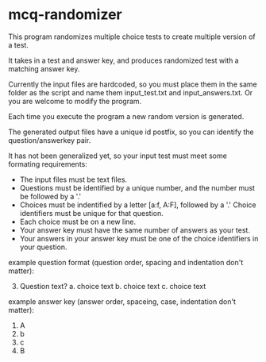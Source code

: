 # mcq-randomizer

This program randomizes multiple choice tests to create multiple version of
a test.

It takes in a test and answer key, and produces randomized test with a matching answer key.

Currently the input files are hardcoded, so you must place them in the same
folder as the script and name them input_test.txt and input_answers.txt. Or
you are welcome to modify the program.

Each time you execute the program a new random version is generated.

The generated output files have a unique id postfix, so you can identify
the question/answerkey pair.

It has not been generalized yet, so your input test must meet some formating
requirements:
- The input files must be text files.
- Questions must be identified by a unique number, and the number must be followed by a '.'
- Choices must be indentified by a letter [a:f, A:F], followed by a '.' Choice identifiers
  must be unique for that question.
- Each choice must be on a new line.
- Your answer key must have the same number of answers as your test.
- Your answers in your answer key must be one of the choice identifiers in your
  question.

example question format (question order, spacing and indentation don't matter):

3.  Question text?
a. choice text
b. choice text
c. choice text

example answer key (answer order, spaceing, case, indentation don't matter):

1. A
2. b
3. c
4. B


